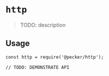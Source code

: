 # `http`

> TODO: description

## Usage

```
const http = require('@pecker/http');

// TODO: DEMONSTRATE API
```

